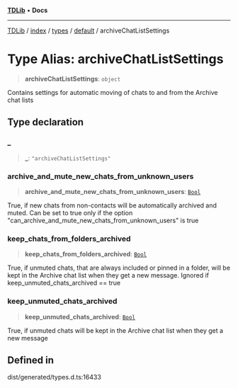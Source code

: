 [**TDLib**](../../../../../../README.md) • **Docs**

***

[TDLib](../../../../../../modules.md) / [index](../../../../../README.md) / [types](../../../README.md) / [default](../README.md) / archiveChatListSettings

# Type Alias: archiveChatListSettings

> **archiveChatListSettings**: `object`

Contains settings for automatic moving of chats to and from the Archive chat lists

## Type declaration

### \_

> **\_**: `"archiveChatListSettings"`

### archive\_and\_mute\_new\_chats\_from\_unknown\_users

> **archive\_and\_mute\_new\_chats\_from\_unknown\_users**: [`Bool`](Bool.md)

True, if new chats from non-contacts will be automatically archived and muted. Can be set to true only if the option "can_archive_and_mute_new_chats_from_unknown_users" is true

### keep\_chats\_from\_folders\_archived

> **keep\_chats\_from\_folders\_archived**: [`Bool`](Bool.md)

True, if unmuted chats, that are always included or pinned in a folder, will be kept in the Archive chat list when they get a new message. Ignored if keep_unmuted_chats_archived == true

### keep\_unmuted\_chats\_archived

> **keep\_unmuted\_chats\_archived**: [`Bool`](Bool.md)

True, if unmuted chats will be kept in the Archive chat list when they get a new message

## Defined in

dist/generated/types.d.ts:16433
